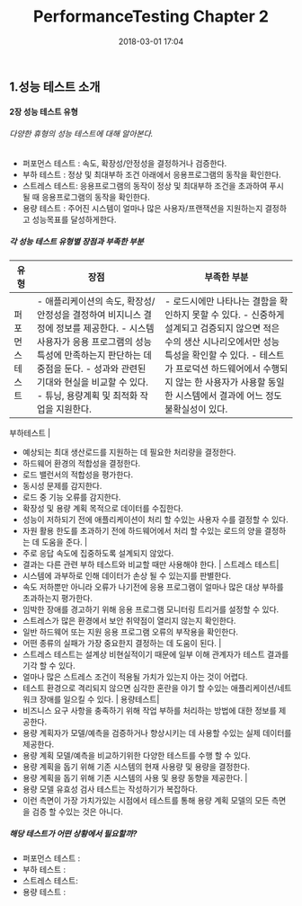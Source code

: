 ﻿---
layout: post
title:  "PerformanceTesting Chapter 2"
date:   2018-03-01 17:04
---
## 1.성능 테스트 소개

#### 2장 성능 테스트 유형
###### 다양한 휴형의 성능 테스트에 대해 알아본다.
- 퍼포먼스 테스트 : 속도, 확장성/안정성을 결정하거나 검증한다.
- 부하 테스트 : 정상 및 최대부하 조건 아래에서 응용프로그램의 동작을 확인한다.
- 스트레스 테스트: 응용프로그램의 동작이 정상 및 최대부하 조건을 초과하여 푸시 될 때 응용프로그램의 동작을 확인한다.
- 용량 테스트 : 주어진 시스템이 얼마나 많은 사용자/프랜잭션을 지원하는지 결정하고 성능목표를 달성하게한다.

##### 각 성능 테스트 유형별 장점과 부족한 부분

유형 | 장점 | 부족한 부분
--------- | --------- | ---------
퍼포먼스 테스트 | - 애플리케이션의 속도, 확장성/안정성을 결정하여 비지니스 결정에 정보를 제공한다. - 시스템 사용자가 응용 프로그램의 성능 특성에 만족하는지 판단하는 데 중점을 둔다. - 성과와 관련된 기대와 현실을 비교할 수 있다. - 튜닝, 용량계획 및 최적화 작업을 지원한다. | - 로드시에만 나타나는 결함을 확인하지 못할 수 있다. - 신중하게 설계되고 검증되지 않으면 적은 수의 생산 시나리오에서만 성능 특성을 확인할 수 있다. - 테스트가 프로덕션 하드웨어에서 수행되지 않는 한 사용자가 사용할 동일한 시스템에서 결과에 어느 정도 불확실성이 있다.

부하테스트 |
- 예상되는 최대 생산로드를 지원하는 데 필요한 처리량을 결정한다.
- 하드웨어 환경의 적합성을 결정한다.
- 로드 밸런서의 적합성을 평가한다.
- 동시성 문제를 감지한다.
- 로드 중 기능 오류를 감지한다.
- 확장성 및 용량 계획 목적으로 데이터를 수집한다.
- 성능이 저하되기 전에 애플리케이션이 처리 할 수있는 사용자 수를 결정할 수 있다.
- 자원 활용 한도를 초과하기 전에 하드웨어에서 처리 할 수있는 로드의 양을 결정하는 데 도움을 준다.
|
- 주로 응답 속도에 집중하도록 설계되지 않았다.
- 결과는 다른 관련 부하 테스트와 비교할 때만 사용해야 한다.
|
스트레스 테스트|
- 시스템에 과부하로 인해 데이터가 손상 될 수 있는지를 판별한다.
- 속도 저하뿐만 아니라 오류가 나기전에 응용 프로그램이 얼마나 많은 대상 부하를 초과하는지 평가한다.
- 임박한 장애를 경고하기 위해 응용 프로그램 모니터링 트리거를 설정할 수 있다.
- 스트레스가 많은 환경에서 보안 취약점이 열리지 않는지 확인한다.
- 일반 하드웨어 또는 지원 응용 프로그램 오류의 부작용을 확인한다.
- 어떤 종류의 실패가 가장 중요한지 결정하는 데 도움이 된다.
|
- 스트레스 테스트는 설계상 비현실적이기 때문에 일부 이해 관계자가 테스트 결과를 기각 할 수 있다.
- 얼마나 많은 스트레스 조건이 적용될 가치가 있는지 아는 것이 어렵다.
- 테스트 환경으로 격리되지 않으면 심각한 혼란을 야기 할 수있는 애플리케이션/네트워크 장애를 일으킬 수 있다.
|
용량테스트|
- 비즈니스 요구 사항을 충족하기 위해 작업 부하를 처리하는 방법에 대한 정보를 제공한다.  
- 용량 계획자가 모델/예측을 검증하거나 향상시키는 데 사용할 수있는 실제 데이터를 제공한다.
- 용량 계획 모델/예측을 비교하기위한 다양한 테스트를 수행 할 수 있다.
- 용량 계획을 돕기 위해 기존 시스템의 현재 사용량 및 용량을 결정한다.
- 용량 계획을 돕기 위해 기존 시스템의 사용 및 용량 동향을 제공한다.
|
- 용량 모델 유효성 검사 테스트는 작성하기가 복잡하다.
- 이런 측면이 가장 가치가있는 시점에서 테스트를 통해 용량 계획 모델의 모든 측면을 검증 할 수있는 것은 아니다.


#####  해당 테스트가 어떤 상황에서 필요할까?
- 퍼포먼스 테스트 : 
- 부하 테스트 : 
- 스트레스 테스트: 
- 용량 테스트 : 